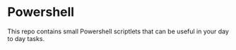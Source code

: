 Powershell
==========
This repo contains small Powershell scriptlets that can be useful in your day to day tasks.
